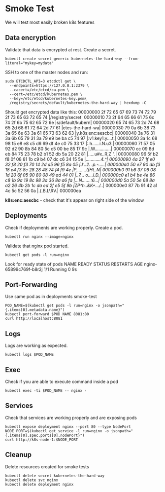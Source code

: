 # Smoke Test
We will test most easily broken k8s features

## Data encryption
Validate that data is encrypted at rest.
Create a secret.
```
kubectl create secret generic kubernetes-the-hard-way --from-literal="mykey=mydata"
```

SSH to one of the master nodes and run:
```
sudo ETCDCTL_API=3 etcdctl get \
  --endpoints=https://127.0.0.1:2379 \
  --cacert=/etc/etcd/ca.pem \
  --cert=/etc/etcd/kubernetes.pem \
  --key=/etc/etcd/kubernetes-key.pem\
  /registry/secrets/default/kubernetes-the-hard-way | hexdump -C
```

Should get encrypted data like this:
00000000  2f 72 65 67 69 73 74 72  79 2f 73 65 63 72 65 74  |/registry/secret|
00000010  73 2f 64 65 66 61 75 6c  74 2f 6b 75 62 65 72 6e  |s/default/kubern|
00000020  65 74 65 73 2d 74 68 65  2d 68 61 72 64 2d 77 61  |etes-the-hard-wa|
00000030  79 0a 6b 38 73 3a 65 6e  63 3a 61 65 73 63 62 63  |y.k8s:enc:aescbc|
00000040  3a 76 31 3a 6b 65 79 31  3a 79 e9 be ba c5 74 97  |:v1:key1:y....t.|
00000050  3a 1c 68 98 f5 e8 e8 c5  d6 69 df 4e c0 75 33 17  |:.h......i.N.u3.|
00000060  7f 57 05 92 d2 90 8b 84  80 5c c5 00 be 85 17 9c  |.W.......\......|
00000070  cc 09 8d eb 84 75 23 78  b2 b1 52 db 5a 20 22 81  |.....u#x..R.Z ".|
00000080  96 5f b2 f8 0f 08 81 1b  c9 b4 07 dc c6 34 15 5e  |._...........4.^|
00000090  4a 27 1f e0 32 f8 20 f3  70 14 2d a5 96 f5 8a 05  |J'..2. .p.-.....|
000000a0  50 e7 90 db f3 18 e4 f3  8c 28 28 48 74 f4 f9 4e  |P........((Ht..N|
000000b0  91 b8 37 06 08 1d 20 6f  05 90 80 08 49 ad 44 01  |..7... o....I.D.|
000000c0  e1 b4 be 4e 86 c8 1b 9a  19 8c 98 3a 36 8a a6 fa  |...N.......:6...|
000000d0  5a 50 5e 68 8a a2 26 4b  2b 1c da ed 2f e5 5f 9b  |ZP^h..&K+.../._.|
000000e0  87 7b 91 42 a1 4c 5c 52  56 0a                    |.{.B.L\RV.|
000000ea

**k8s:enc:aescbc** - check that it's appear on right side of the window

## Deployments
Check if deployments are working properly.
Create a pod.
```
kubectl run nginx --image=nginx
```

Validate that nginx pod started.
```
kubectl get pods -l run=nginx
```

Look for ready state of pods
NAME                     READY     STATUS    RESTARTS   AGE
nginx-65899c769f-b8r2j   1/1       Running   0          9s

## Port-Forwarding
Use same pod as in deployments smoke-test
```
POD_NAME=$(kubectl get pods -l run=nginx -o jsonpath="{.items[0].metadata.name}")
kubectl port-forward $POD_NAME 8081:80
curl http://localhost:8081
```

## Logs
Logs are working as expected.
```
kubectl logs $POD_NAME
```

## Exec
Check if you are able to execute command inside a pod
```
kubectl exec -ti $POD_NAME -- nginx -
```

## Services
Check that services are working properly and are exposing pods
```
kubectl expose deployment nginx --port 80 --type NodePort
NODE_PORT=$(kubectl get service -l run=nginx -o jsonpath="{.items[0].spec.ports[0].nodePort}")
curl http://k8s-node-1:$NODE_PORT
```

## Cleanup
Delete resources created for smoke tests
```
kubectl delete secret kubernetes-the-hard-way
kubectl delete svc nginx
kubectl delete deployment nginx
```